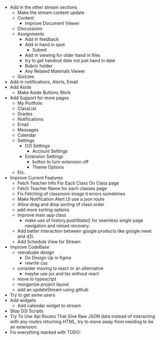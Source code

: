 + Add in the other stream sections
  + Make the stream content update
  + Content
    + Improve Document Viewer
  + Discussions
  + Assignments
    + Add in feedback
    + Add in hand in spot
      + Submit
    + Add in viewing for older hand in files
    + try to get handout date not just hand in date
    + Rubric holder
    + Any Related Materials Viewer
  + Quizzes
+ Add in notifications, Alerts, Email
+ Add Aside
  + Make Aside Buttons Work
+ Add Support for more pages
  + My Portfolio
  + ClassList
  + Grades
  + Notifications
  + Email
  + Messages
  + Calendar
  + Settings
    + D2l Settings
      + Account Settings
    + Extension Settings
      + button to turn extension off
      + Theme Options
  + Etc.
+ Improve Current Features
  + Fetch Teacher Info For Each Class On Class page
  + Fetch Teacher Name for each classes page
  + Fix Fetching of classroom image it errors sometimes
  + Make Notification Alert UI use a json route
  + Allow drag and drop sorting of class order
  + add more sorting options
  + Improve main app class
    + make use of history.pushState() for seamless single page navigation and reload recovery.
  + Add better interaction between google products like google meet and d2l.
  + Add Schedule View for Stream
+ Improve CodeBase
  + reevaluate design
    + Do Design Up in figma
    + rewrite css
  + consider moving to react or an alternative
    + maybe use jsx and tsx without react
  + move to typescript
  + reorganize project layout
  + add an updateStream using github
+ Try to get some users
+ Add widgets
  + Add calendar widget to stream
+ Stop D2l Scripts
+ Try To Use Api Routes That Give Raw JSON data instead of interacting with any routes returning HTML, try to move away from needing to be an extension.
+ Fix everything marked with TODO: